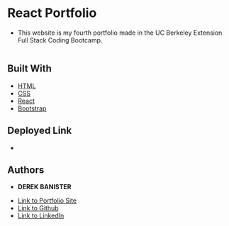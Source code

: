 # React Portfolio

* This website is my fourth portfolio made in the UC Berkeley Extension Full Stack Coding Bootcamp. 

![]() 


## Built With

* [HTML](https://developer.mozilla.org/en-US/docs/Web/HTML)
* [CSS](https://developer.mozilla.org/en-US/docs/Web/CSS)
* [React](https://reactjs.org/)
* [Bootstrap](https://getbootstrap.com/)


## Deployed Link

* []()


## Authors

* **DEREK BANISTER** 

- [Link to Portfolio Site](https://derek-banister-portfolio.herokuapp.com/)
- [Link to Github](https://github.com/DerekBanister)
- [Link to LinkedIn](https://www.linkedin.com/in/derek-banister/)